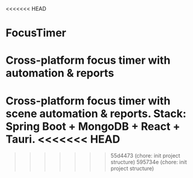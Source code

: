 <<<<<<< HEAD
# FocusTimer
Cross-platform focus timer with automation &amp; reports
=======
Cross-platform focus timer with scene automation & reports.
Stack: Spring Boot + MongoDB + React + Tauri.
<<<<<<< HEAD
=======
>>>>>>> 55d4473 (chore: init project structure)
>>>>>>> 595734e (chore: init project structure)
